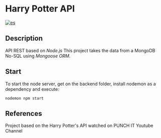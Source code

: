 # Harry Potter API
[![es](https://img.shields.io/badge/lang-es-yellow.svg)](https://github.com/ezebinker/harrypotter/blob/master/README.md)

## Description 

API REST based on *Node.js*
This project takes the data from a MongoDB No-SQL using *Mongoose ORM*.

## Start 

To start the node server, get on the backend folder, install nodemon as a dependency and execute: 

`nodemon npm start `

## References

Project based on the Harry Potter's API watched on PUNCH IT Youtube Channel

